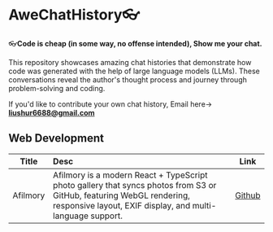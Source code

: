 # AweChatHistory👓

👓**Code is cheap (in some way, no offense intended), Show me your chat.**

This repository showcases amazing chat histories that demonstrate how code was generated with the help of large language models (LLMs). These conversations reveal the author's thought process and journey through problem-solving and coding.

If you'd like to contribute your own chat history, Email here-> **liushur6688@gmail.com**


## Web Development
|Title|Desc|Link|
|:---:|:---|:---:|
|Afilmory|Afilmory is a modern React + TypeScript photo gallery that syncs photos from S3 or GitHub, featuring WebGL rendering, responsive layout, EXIF display, and multi-language support.|[Github](https://github.com/Afilmory/Afilmory)| 
